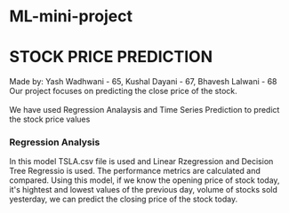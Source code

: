 # ML-mini-project

# STOCK PRICE PREDICTION
Made by: Yash Wadhwani - 65, Kushal Dayani - 67, Bhavesh Lalwani - 68
Our project focuses on predicting the close price of the stock. 
<br>
<br>
We have used Regression Analaysis and Time Series Prediction to predict the stock price values

<h3> Regression Analysis </h3>
  In this model TSLA.csv file is used and Linear Rzegression and Decision Tree Regressio is used. The performance metrics are calculated and compared.
  Using this model, if we know the opening price of stock today, it's hightest and lowest values of the previous day, volume of stocks sold yesterday, we can predict the closing price of the stock today.
